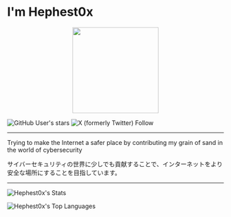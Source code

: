 # I'm Hephest0x

<p align="center" width="300">
   <img align="center" width="200" src="https://unavatar.io/github/Hephest0x" />
</p>


![GitHub User's stars](https://img.shields.io/github/stars/Hephest0x)
![X (formerly Twitter) Follow](https://img.shields.io/twitter/follow/Hephest0x)

---

<p>Trying to make the Internet a safer place by contributing my grain of sand in the world of cybersecurity</p>
<p></p>サイバーセキュリティの世界に少しでも貢献することで、インターネットをより安全な場所にすることを目指しています。</p>

---


![Hephest0x's Stats](https://github-readme-stats.vercel.app/api?username=Hephest0x&theme=midnight-purple&show_icons=true&hide_border=true&count_private=true)

![Hephest0x's Top Languages](https://github-readme-stats.vercel.app/api/top-langs/?username=Hephest0x&theme=midnight-purple&show_icons=true&hide_border=true&layout=compact)
